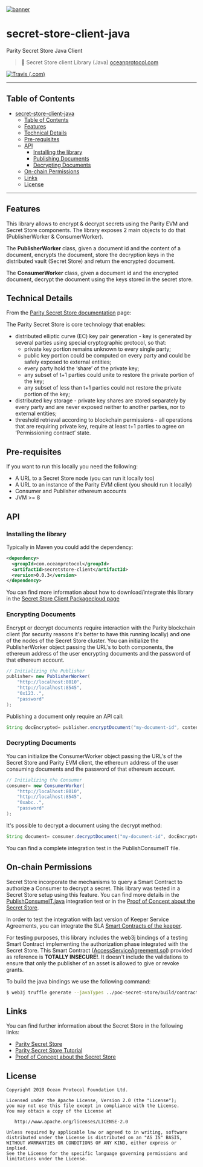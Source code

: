 [![banner](https://raw.githubusercontent.com/oceanprotocol/art/master/github/repo-banner%402x.png)](https://oceanprotocol.com)

# secret-store-client-java
Parity Secret Store Java Client

> 🐳 Secret Store client Library (Java)
> [oceanprotocol.com](https://oceanprotocol.com)

[![Travis (.com)](https://img.shields.io/travis/com/oceanprotocol/secret-store-client-java.svg)](https://travis-ci.com/oceanprotocol/secret-store-client-java)


---

## Table of Contents


   * [secret-store-client-java](#secret-store-client-java)
      * [Table of Contents](#table-of-contents)
      * [Features](#features)
      * [Technical Details](#technical-details)
      * [Pre-requisites](#pre-requisites)
      * [API](#api)
         * [Installing the library](#installing-the-library)
         * [Publishing Documents](#publishing-documents)
         * [Decrypting Documents](#decrypting-documents)
      * [On-chain Permissions](#on-chain-permissions)
      * [Links](#links)
      * [License](#license)



---

## Features

This library allows to encrypt & decrypt secrets using the Parity EVM and Secret Store components.
The library exposes 2 main objects to do that (PublisherWorker & ConsumerWorker).

The **PublisherWorker** class, given a document id and the content of a document, encrypts the document,
store the decryption keys in the distributed vault (Secret Store) and return the encrypted document.

The **ConsumerWorker** class, given a document id and the encrypted document, decrypt the document using
the keys stored in the secret store.


## Technical Details

From the [Parity Secret Store documentation](https://wiki.parity.io/Secret-Store) page:

The Parity Secret Store is core technology that enables:

* distributed elliptic curve (EC) key pair generation - key is generated by several parties using special cryptographic protocol, so that:
  - private key portion remains unknown to every single party;
  - public key portion could be computed on every party and could be safely exposed to external entities;
  - every party hold the ‘share’ of the private key;
  - any subset of t+1 parties could unite to restore the private portion of the key;
  - any subset of less than t+1 parties could not restore the private portion of the key;
* distributed key storage - private key shares are stored separately by every party and are never exposed neither to another parties, nor to external entities;
* threshold retrieval according to blockchain permissions - all operations that are requiring private key, require at least t+1 parties to agree on ‘Permissioning contract’ state.

## Pre-requisites

If you want to run this locally you need the following:

* A URL to a Secret Store node (you can run it locally too)
* A URL to an instance of the Parity EVM client (you should run it locally)
* Consumer and Publisher ethereum accounts
* JVM >= 8

## API

### Installing the library

Typically in Maven you could add the dependency:

```xml
<dependency>
  <groupId>com.oceanprotocol</groupId>
  <artifactId>secretstore-client</artifactId>
  <version>0.0.3</version>
</dependency>
```

You can find more information about how to download/integrate this library in the [Secret Store Client Packagecloud page](https://packagecloud.io/oceanprotocol/secret-store-client)


### Encrypting Documents

Encrypt or decrypt documents require interaction with the Parity blockchain client (for security reasons it's better to have this running locally) and one of the nodes of the Secret Store cluster.
You can initialize the PublisherWorker object passing the URL's to both components, the ethereum address of the user encrypting documents and the password of that ethereum account.

```java
// Initializing the Publisher
publisher= new PublisherWorker(
    "http://localhost:8010",
    "http://localhost:8545",
    "0x123..",
    "password"
);
```

Publishing a document only require an API call:

```java
String docEncrypted= publisher.encryptDocument("my-document-id", contentOfTheDocument);
```


### Decrypting Documents

You can initialize the ConsumerWorker object passing the URL's of the Secret Store and Parity EVM client,
the ethereum address of the user consuming documents and the password of that ethereum account.


```java
// Initializing the Consumer
consumer= new ConsumerWorker(
    "http://localhost:8010",
    "http://localhost:8545",
    "0xabc..",
    "password"
);
```

It's possible to decrypt a document using the decrypt method:

```java
String document= consumer.decryptDocument("my-document-id", docEncrypted);
```


You can find a complete integration test in the PublishConsumeIT file.


## On-chain Permissions

Secret Store incorporate the mechanisms to query a Smart Contract to authorize a Consumer to decrypt a secret.
This library was tested in a Secret Store setup using this feature.
You can find more details in the [PublishConsumeIT.java](https://github.com/oceanprotocol/secret-store-client-java/blob/develop/src/test/java/com/oceanprotocol/secretstore/auth/PublishConsumeIT.java) integration test or in the [Proof of Concept about the Secret Store](https://github.com/oceanprotocol/poc-secret-store).

In order to test the integration with last version of Keeper Service Agreements, you can integrate the SLA [Smart Contracts of the keeper](https://github.com/oceanprotocol/keeper-contracts).

For testing purposes, this library includes the web3j bindings of a testing Smart Contract implementing the authorization phase integrated with the Secret Store.
This Smart Contract ([AccessServiceAgreement.sol](https://github.com/oceanprotocol/poc-secret-store/blob/master/contracts/AccessServiceAgreement.sol)) provided as reference is **TOTALLY INSECURE!**.
It doesn't include the validations to ensure that only the publisher of an asset is allowed to give or revoke grants.

To build the java bindings we use the following command:

```bash
$ web3j truffle generate --javaTypes ../poc-secret-store/build/contracts/AccessServiceAgreement.json -o src/main/java -p com.oceanprotocol.secretstore.contracts
```



## Links

You can find further information about the Secret Store in the following links:

* [Parity Secret Store](https://wiki.parity.io/Secret-Store)
* [Parity Secret Store Tutorial](https://wiki.parity.io/Secret-Store-Tutorial-overview.html)
* [Proof of Concept about the Secret Store](https://github.com/oceanprotocol/poc-secret-store)



## License

```
Copyright 2018 Ocean Protocol Foundation Ltd.

Licensed under the Apache License, Version 2.0 (the "License");
you may not use this file except in compliance with the License.
You may obtain a copy of the License at

   http://www.apache.org/licenses/LICENSE-2.0

Unless required by applicable law or agreed to in writing, software
distributed under the License is distributed on an "AS IS" BASIS,
WITHOUT WARRANTIES OR CONDITIONS OF ANY KIND, either express or implied.
See the License for the specific language governing permissions and
limitations under the License.


